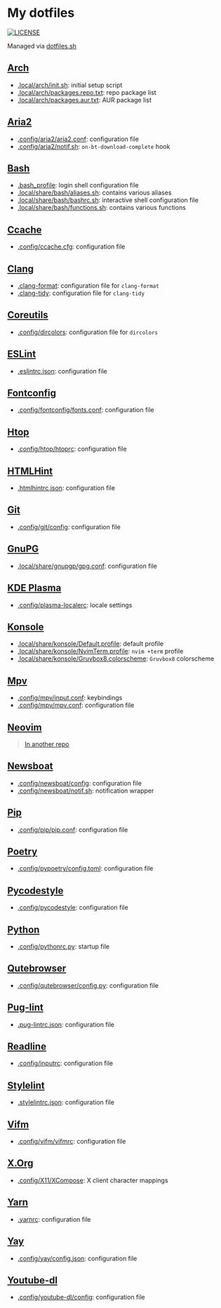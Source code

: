 # My dotfiles

[![LICENSE](https://img.shields.io/badge/license-MIT--0-blue.svg)](LICENSE "MIT No Attribution")

Managed via [dotfiles.sh](https://github.com/eli-schwartz/dotfiles.sh)

## [Arch](https://www.archlinux.org/)

* [.local/arch/init.sh](.local/arch/init.sh): initial setup script
* [.local/arch/packages.repo.txt](.local/arch/packages.repo.txt): repo package list
* [.local/arch/packages.aur.txt](.local/arch/packages.aur.txt): AUR package list

## [Aria2](https://aria2.github.io/)

* [.config/aria2/aria2.conf](.config/aria2/aria2.conf): configuration file
* [.config/aria2/notif.sh](.config/aria2/notif.sh): `on-bt-download-complete` hook

## [Bash](https://www.gnu.org/software/bash/)

* [.bash_profile](.bash_profile): login shell configuration file
* [.local/share/bash/aliases.sh](.local/share/bash/aliases.sh): contains various aliases
* [.local/share/bash/bashrc.sh](.local/share/bash/bashrc.sh): interactive shell configuration file
* [.local/share/bash/functions.sh](.local/share/bash/functions.sh): contains various functions

## [Ccache](https://github.com/ccache/ccache)

* [.config/ccache.cfg](.config/ccache.cfg): configuration file

## [Clang](https://clang.llvm.org/)

* [.clang-format](.clang-format): configuration file for `clang-format`
* [.clang-tidy](.clang-tidy): configuration file for `clang-tidy`

## [Coreutils](https://www.gnu.org/software/coreutils/)

* [.config/dircolors](.config/dircolors): configuration file for `dircolors`

## [ESLint](https://eslint.org/)

* [.eslintrc.json](.eslintrc.json): configuration file

## [Fontconfig](https://www.freedesktop.org/wiki/Software/fontconfig/)

* [.config/fontconfig/fonts.conf](.config/fontconfig/fonts.conf): configuration file

## [Htop](https://hisham.hm/htop/)

* [.config/htop/htoprc](.config/htop/htoprc): configuration file

## [HTMLHint](https://github.com/htmlhint/HTMLHint)

* [.htmlhintrc.json](.htmlhintrc.json): configuration file

## [Git](https://git-scm.com/)

* [.config/git/config](.config/git/config): configuration file

## [GnuPG](https://gnupg.org/)

* [.local/share/gnupgp/gpg.conf](.local/share/gnupg/gpg.conf): configuration file

## [KDE Plasma](https://kde.org/plasma-desktop)

* [.config/plasma-localerc](.config/plasma-localerc): locale settings

## [Konsole](https://konsole.kde.org/)

* [.local/share/konsole/Default.profile](.local/share/konsole/Default.profile): default profile
* [.local/share/konsole/NvimTerm.profile](.local/share/konsole/NvimTerm.profile): `nvim +term` profile
* [.local/share/konsole/Gruvbox8.colorscheme](.local/share/konsole/Gruvbox8.colorscheme): `Gruvbox8` colorscheme

## [Mpv](https://mpv.io/)

* [.config/mpv/input.conf](.config/mpv/input.conf): keybindings
* [.config/mpv/mpv.conf](.config/mpv/mpv.conf): configuration file

## [Neovim](https://neovim.io/)

> [In another repo](https://github.com/ObserverOfTime/dotnvim)

## [Newsboat](https://newsboat.org/)

* [.config/newsboat/config](.config/newsboat/config): configuration file
* [.config/newsboat/notif.sh](.config/newsboat/notif.sh): notification wrapper

## [Pip](https://pypi.org/project/pip/)

* [.config/pip/pip.conf](.config/pip/pip.conf): configuration file

## [Poetry](https://poetry.eustace.io/)

* [.config/pypoetry/config.toml](.config/pypoetry/config.toml): configuration file

## [Pycodestyle](http://pycodestyle.pycqa.org/en/latest/)

* [.config/pycodestyle](.config/pycodestyle): configuration file

## [Python](https://www.python.org/)

* [.config/pythonrc.py](.config/pythonrc.py): startup file

## [Qutebrowser](https://www.qutebrowser.org/)

* [.config/qutebrowser/config.py](.config/qutebrowser/config.py): configuration file

## [Pug-lint](https://github.com/pugjs/pug-lint)

* [.pug-lintrc.json](.pug-lintrc.json): configuration file

## [Readline](https://tiswww.case.edu/php/chet/readline/rltop.html)

* [.config/inputrc](.config/inputrc): configuration file

## [Stylelint](https://stylelint.io/)

* [.stylelintrc.json](.stylelintrc.json): configuration file

## [Vifm](https://vifm.info/)

* [.config/vifm/vifmrc](.config/vifm/vifmrc): configuration file

## [X.Org](https://www.x.org/wiki/)

* [.config/X11/XCompose](.config/X11/XCompose): X client character mappings

## [Yarn](https://yarnpkg.com/lang/en/)

* [.yarnrc](.yarnrc): configuration file

## [Yay](https://github.com/Jguer/yay)

* [.config/yay/config.json](.config/yay/config.json): configuration file

## [Youtube-dl](https://ytdl-org.github.io/youtube-dl/)

* [.config/youtube-dl/config](.config/youtube-dl/config): configuration file
